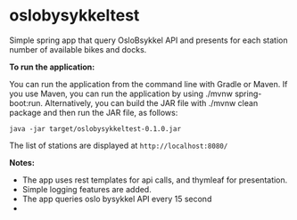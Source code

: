 # oslobysykkeltest
Simple spring app that query OsloBsykkel API and presents for each station number of available bikes and docks.  


**To run the application:** 

You can run the application from the command line with Gradle or Maven.
If you use Maven, you can run the application by using ./mvnw spring-boot:run. Alternatively, you can build the JAR file with ./mvnw clean package and then run the JAR file, as follows:

`java -jar target/oslobysykkeltest-0.1.0.jar`

The list of stations are displayed at `http://localhost:8080/`


**Notes:** 
* The app uses rest templates for api calls, and thymleaf for presentation. 
* Simple logging features are added. 
* The app queries oslo bysykkel API every 15 second
* 

